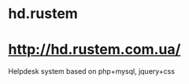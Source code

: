 hd.rustem
=========
http://hd.rustem.com.ua/
=======
Helpdesk system based on php+mysql, jquery+css
